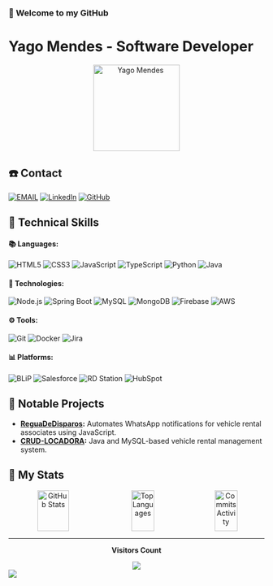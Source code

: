 ### 👋 Welcome to my GitHub  
# Yago Mendes - Software Developer

<div align="center">
  <a href="https://github.com/DevMendes21" target="_blank">
    <img width="170" src="https://c.tenor.com/wrCss7-RUi0AAAAC/tenor.gif" alt="Yago Mendes" />
  </a>
</div>

## ☎️ Contact
[![EMAIL](https://img.shields.io/badge/Email-222222?style=flat&logo=gmail&logoColor=white)](mailto:yg_mendes@example.com) 
[![LinkedIn](https://img.shields.io/badge/LinkedIn-0077B5?style=flat&logo=linkedin&logoColor=white)](https://www.linkedin.com/in/yago-mendes-328b5923b/)
[![GitHub](https://img.shields.io/badge/GitHub-181717?style=flat&logo=github&logoColor=white)](https://github.com/DevMendes21)

## 🎯 Technical Skills
#### 📚 Languages:
![HTML5](https://img.shields.io/badge/HTML5-0D1117?style=flat&logo=html5&logoColor=white)
![CSS3](https://img.shields.io/badge/CSS3-0D1117?style=flat&logo=css3&logoColor=blue)
![JavaScript](https://img.shields.io/badge/JavaScript-323330?style=flat&logo=javascript&logoColor=F7DF1E)
![TypeScript](https://img.shields.io/badge/TypeScript-007ACC?style=flat&logo=typescript&logoColor=white)
![Python](https://img.shields.io/badge/Python-0D1117?style=flat&logo=python&logoColor=1572B6)
![Java](https://img.shields.io/badge/Java-ED8B00?style=flat&logo=openjdk&logoColor=white)

#### 🚀 Technologies:
![Node.js](https://img.shields.io/badge/Node.js-43853D?style=flat&logo=node.js&logoColor=white) 
![Spring Boot](https://img.shields.io/badge/Spring-6DB33F?style=flat&logo=spring&logoColor=white)
![MySQL](https://img.shields.io/badge/MySQL-0D1117?style=flat&logo=mysql&logoColor=white)
![MongoDB](https://img.shields.io/badge/MongoDB-4EA94B?style=flat&logo=mongodb&logoColor=white)
![Firebase](https://img.shields.io/badge/Firebase-0D1117?style=flat&logo=firebase&logoColor=yellow)
![AWS](https://img.shields.io/badge/AWS-FF9900?style=flat&logo=amazon-aws&logoColor=white)

#### ⚙️ Tools:
![Git](https://img.shields.io/badge/Git-0D1117?style=flat&logo=git&logoColor=orange)
![Docker](https://img.shields.io/badge/Docker-2496ED?style=flat&logo=docker&logoColor=white)
![Jira](https://img.shields.io/badge/Jira-0D1117?style=flat&logo=jira&logoColor=blue)

#### 📊 Platforms:
![BLiP](https://img.shields.io/badge/BLiP-0D1117?style=flat&logo=blip&logoColor=white)
![Salesforce](https://img.shields.io/badge/Salesforce-00A1E0?style=flat&logo=salesforce&logoColor=white)
![RD Station](https://img.shields.io/badge/RD%20Station-0076C2?style=flat&logo=rd-station&logoColor=white)
![HubSpot](https://img.shields.io/badge/HubSpot-FF7A59?style=flat&logo=hubspot&logoColor=white)

## 📁 Notable Projects
- **[ReguaDeDisparos](https://github.com/DevMendes21/ReguaDeDisparos):** Automates WhatsApp notifications for vehicle rental associates using JavaScript.
- **[CRUD-LOCADORA](https://github.com/DevMendes21/CRUD-LOCADORA):** Java and MySQL-based vehicle rental management system.

## 🌟 My Stats
<div align="center" style="display: flex; justify-content: space-between; gap: 2px;">
  <img height="80" width="35%" src="https://github-readme-stats.vercel.app/api?username=DevMendes21&show_icons=true&theme=dark&hide=stars,issues" alt="GitHub Stats" />
  <img height="80" width="30%" src="https://github-readme-stats.vercel.app/api/top-langs/?username=DevMendes21&layout=compact&theme=dark&hide=html,shell,scheme,lua,css,scss,sass,python,mdx,md" alt="Top Languages" />
  <img height="80" width="30%" src="https://github-readme-streak-stats.herokuapp.com/?user=DevMendes21&theme=dark" alt="Commits Activity" />
</div>

---

<div align="center">
   <p><b>Visitors Count</b></p>  
   <img src="https://profile-counter.glitch.me/{DevMendes21}/count.svg?color=black&label=Visitors" />
</div>

<img src="https://capsule-render.vercel.app/api?type=waving&color=000000&height=80&section=footer"/>
